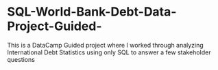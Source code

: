 # SQL-World-Bank-Debt-Data-Project-Guided-
This is a DataCamp Guided project where I worked through analyzing International Debt Statistics using only SQL to answer a few stakeholder questions
